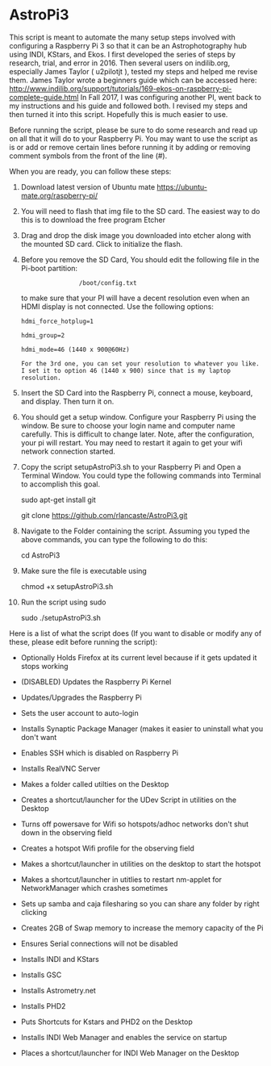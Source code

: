 # AstroPi3

This script is meant to automate the many setup steps involved with configuring a Raspberry Pi 3 so that it can be an 
Astrophotography hub using INDI, KStars, and Ekos.  I first developed the series of steps by research, trial, and error
in 2016.  Then several users on indilib.org, especially James Taylor ( u2pilotjt ), tested my steps and helped me revise them.
James Taylor wrote a beginners guide which can be accessed here:  http://www.indilib.org/support/tutorials/169-ekos-on-raspberry-pi-complete-guide.html
In Fall 2017,  I was configuring another PI, went back to my instructions and his guide and followed both.  I revised my steps and then
turned it into this script.  Hopefully this is much easier to use.

Before running the script, please be sure to do some research and read up on all that it will do to your Raspberry Pi.  You may want to 
use the script as is or add or remove certain lines before running it by adding or removing comment symbols from the front of the line (#).

When you are ready, you can follow these steps:

1.	Download latest version of Ubuntu mate https://ubuntu-mate.org/raspberry-pi/
2.  You will need to flash that img file to the SD card.  The easiest way to do this is to download the free program Etcher
3.  Drag and drop the disk image you downloaded into etcher along with the mounted SD card.  Click to initialize the flash.
4.  Before you remove the SD Card, You should edit the following file in the Pi-boot partition: 

						/boot/config.txt 
						
	to make sure that your PI will have a decent resolution even when an HDMI display is not connected. Use the following options:
	
		hdmi_force_hotplug=1
		
		hdmi_group=2
		
		hdmi_mode=46 (1440 x 900@60Hz)
		
		For the 3rd one, you can set your resolution to whatever you like.  I set it to option 46 (1440 x 900) since that is my laptop resolution.

5.  Insert the SD Card into the Raspberry Pi, connect a mouse, keyboard, and display.  Then turn it on.
6.  You should get a setup window.  Configure your Raspberry Pi using the window.  Be sure to choose your login name and computer name carefully.  This is difficult to change later.
	Note, after the configuration, your pi will restart.  You may need to restart it again to get your wifi network connection started.
7.  Copy the script setupAstroPi3.sh to your Raspberry Pi and Open a Terminal Window.  You could type the following commands into Terminal to accomplish this goal.

	sudo apt-get install git
	
	git clone https://github.com/rlancaste/AstroPi3.git
	
8.  Navigate to the Folder containing the script.  Assuming you typed the above commands, you can type the following to do this:

	cd AstroPi3
	
8.  Make sure the file is executable using

	chmod +x setupAstroPi3.sh
	
9.  Run the script using sudo

	sudo ./setupAstroPi3.sh
	
Here is a list of what the script does (If you want to disable or modify any of these, please edit before running the script):

- Optionally Holds Firefox at its current level because if it gets updated it stops working

- (DISABLED) Updates the Raspberry Pi Kernel

- Updates/Upgrades the Raspberry Pi

- Sets the user account to auto-login

- Installs Synaptic Package Manager (makes it easier to uninstall what you don't want

- Enables SSH which is disabled on Raspberry Pi

- Installs RealVNC Server

- Makes a folder called utilties on the Desktop

- Creates a shortcut/launcher for the UDev Script in utilities on the Desktop

- Turns off powersave for Wifi so hotspots/adhoc networks don't shut down in the observing field

- Creates a hotspot Wifi profile for the observing field

- Makes a shortcut/launcher in utilities on the desktop to start the hotspot

- Makes a shortcut/launcher in utitlies to restart nm-applet for NetworkManager which crashes sometimes

- Sets up samba and caja filesharing so you can share any folder by right clicking

- Creates 2GB of Swap memory to increase the memory capacity of the Pi

- Ensures Serial connections will not be disabled

- Installs INDI and KStars

- Installs GSC

- Installs Astrometry.net

- Installs PHD2

- Puts Shortcuts for Kstars and PHD2 on the Desktop

- Installs INDI Web Manager and enables the service on startup

- Places a shortcut/launcher for INDI Web Manager on the Desktop


